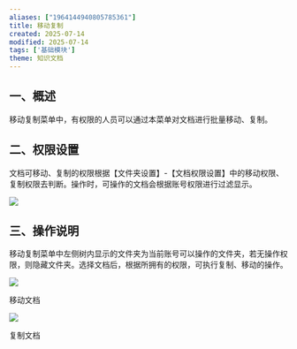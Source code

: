 ```yaml
---
aliases: ["1964144940805785361"]
title: 移动复制
created: 2025-07-14
modified: 2025-07-14
tags: ['基础模块']
theme: 知识文档
---
```


## 一、概述

移动复制菜单中，有权限的人员可以通过本菜单对文档进行批量移动、复制。

## 二、权限设置

文档可移动、复制的权限根据【文件夹设置】-【文档权限设置】中的移动权限、复制权限去判断。操作时，可操作的文档会根据账号权限进行过滤显示。

![](35e07798a2fd286891418625d67f750b.jpg)

## 三、操作说明

移动复制菜单中左侧树内显示的文件夹为当前账号可以操作的文件夹，若无操作权限，则隐藏文件夹。选择文档后，根据所拥有的权限，可执行复制、移动的操作。

![](3717dc242fb80286f47186e89bece700.jpg)

移动文档

![](490411b69c8c5d47d2583d0cf5587baa.jpg)

复制文档